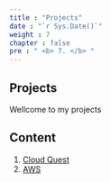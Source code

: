 ```yaml
---
title : "Projects"
date : "`r Sys.Date()`"
weight : 7
chapter : false
pre : " <b> 7. </b> "
---
```


## Projects

Wellcome to my projects

## Content

1. [Cloud Quest](7.1-cquest/)
2. [AWS](7.2-aws/)


